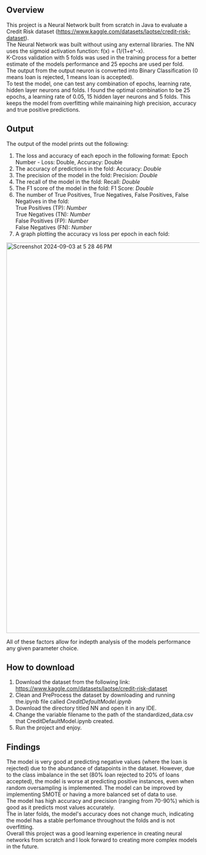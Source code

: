 ## Overview
This project is a Neural Network built from scratch in Java to evaluate a Credit Risk dataset (https://www.kaggle.com/datasets/laotse/credit-risk-dataset).<br>
The Neural Network was built without using any external libraries. The NN uses the sigmoid activation function: f(x) = (1/(1+e^-x).<br>
K-Cross validation with 5 folds was used in the training process for a better estimate of the models performance and 25 epochs are used per fold. <br>
The output from the output neuron is converted into Binary Classification (0 means loan is rejected, 1 means loan is accepted). <br>
To test the model, one can test any combination of epochs, learning rate, hidden layer neurons and folds. I found the optimal combination to be 25 epochs, a learning rate of 0.05, 15 hidden layer neurons and 5 folds. This keeps the model from overfitting while mainaining high precision, accuracy and true positive predictions.<br>

## Output
The output of the model prints out the following: 
1. The loss and accuracy of each epoch in the following format: Epoch Number - Loss: Double, Accuracy: Double <br>
2. The accuracy of predictions in the fold: Accuracy: <em> Double </em> <br>
3. The precision of the model in the fold: Precision: <em> Double </em> <br>
4. The recall of the model in the fold: Recall: <em> Double </em> <br>
5. The F1 score of the model in the fold: F1 Score: <em> Double </em> <br>
6. The number of True Positives, True Negatives, False Positives, False Negatives in the fold:<br>
True Positives (TP):<em> Number </em> <br>
True Negatives (TN):<em> Number </em> <br>
False Positives (FP):<em> Number </em> <br>
False Negatives (FN):<em> Number </em> <br>
7. A graph plotting the accuracy vs loss per epoch in each fold: <br>
<img width="1019" alt="Screenshot 2024-09-03 at 5 28 46 PM" src="https://github.com/user-attachments/assets/304ee5e0-e1b9-4fe8-adee-ba426170ea9f">

All of these factors allow for indepth analysis of the models performance any given parameter choice. <br>

## How to download
1. Download the dataset from the following link: https://www.kaggle.com/datasets/laotse/credit-risk-dataset <br>
2. Clean and PreProcess the dataset by downloading and running the.ipynb file called <em> CreditDefaultModel.ipynb </em> <br>
3. Download the directory titled NN and open it in any IDE.<br>
4. Change the variable filename to the path of the standardized_data.csv that CreditDefaultModel.ipynb created. <br>
5. Run the project and enjoy.

## Findings
The model is very good at predicting negative values (where the loan is rejected) due to the abundance of datapoints in the dataset. However, due to the class imbalance in the set (80% loan rejected to 20% of loans accepted), the model is worse at predicting positive instances, even when random oversampling is implemented. The model can be improved by implementing SMOTE or having a more balanced set of data to use. <br>
The model has high accuracy and precision (ranging from 70-90%) which is good as it predicts most values accurately. <br>
The in later folds, the model's accuracy does not change much, indicating the model has a stable perfomance throughout the folds and is not overfitting. <br>
Overall this project was a good learning experience in creating neural networks from scratch and I look forward to creating more complex models in the future. <br> 
